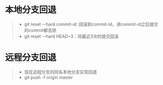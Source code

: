 # 本地分支回退
> * git reset --hard commit-id :回滚到commit-id，讲commit-id之后提交的commit都去除
> * git reset --hard HEAD~3：将最近3次的提交回滚
# 远程分支回退
> * 现在远程分支的同名本地分支实现回退
> * git push -f origin master

